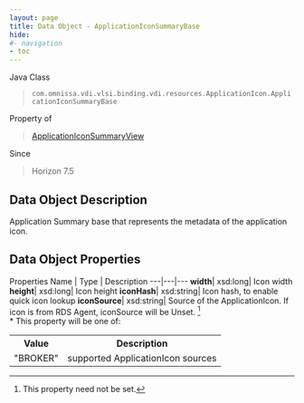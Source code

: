 ```yaml
---
layout: page
title: Data Object - ApplicationIconSummaryBase
hide:
#- navigation
- toc
---
```






Java Class
> `com.omnissa.vdi.vlsi.binding.vdi.resources.ApplicationIcon.ApplicationIconSummaryBase`

Property of
> [ApplicationIconSummaryView](vdi.resources.ApplicationIcon.ApplicationIconSummaryView.md#field_detail)

Since
> Horizon 7.5


## Data Object Description

Application Summary base that represents the metadata of the application icon.

## Data Object Properties
Properties
Name |  Type |  Description
---|---|---
**width**|  xsd:long|  Icon width
**height**|  xsd:long|  Icon height
**iconHash**|  xsd:string|  Icon hash, to enable quick icon lookup
**iconSource**|  xsd:string|  Source of the ApplicationIcon. If icon is from RDS Agent, iconSource will be Unset. [^1] <br>* This property will be one of:<br><table><tr><th>Value</th><th>Description</th></tr><tr><td>"BROKER"</td><td>supported ApplicationIcon sources</td></tr></table>




 


[^1]: This property need not be set.